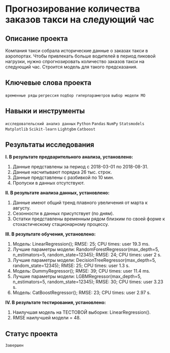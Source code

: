 # Прогнозирование количества заказов такси на следующий час

## Описание проекта

Компания такси собрала исторические данные о заказах такси в аэропортах. 
Чтобы привлекать больше водителей в период пиковой нагрузки, нужно спрогнозировать количество заказов такси на следующий час.
Строится модель для такого предсказания.

## Ключевые слова проекта

`временные ряды` `регрессия` `подбор гиперпараметров` `выбор модели МО`

## Навыки и инструменты

`исследовательский анализ данных` `Python` `Pandas` `NumPy` `Statsmodels` `Matplotlib` `Scikit-learn` `Lightgbm` `Catboost`

## Результаты исследования

**I. В результате предварительного анализа, установлено:**

1. Данные представлены за период с 2018-03-01 пo 2018-08-31.
2. Данные насчитывают порядка 26 тыс. строк.
3. Данные представлены с разбивкой по 10 мин.
4. Пропуски в данных отсутствуют.

**II. В результате анализа данных, установлено:**

1. Данные имеют общий тренд плавного увеличения от марта к августу.
2. Сезонности в данных присутствует (по дням).
3. Остатки представлены временным рядом близким по своей форме к стохастическому стационарному процессу.

**III. В результате обучения, установлено:**

1. Модель: LinearRegression();
RMSE: 25;
CPU times: user 19.3 ms.
2. Лучшие параметры модели: RandomForestRegressor(max_depth=5, n_estimators=5, random_state=12345);
RMSE: 24;
CPU times: user 2 s.
3. Лучшие параметры модели: DecisionTreeRegressor(max_depth=5, random_state=12345);
RMSE: 25;
CPU times: user 1.3 s.
4. Модель: DummyRegressor();
RMSE: 39;
CPU times: user 11.4 ms.
5. Лучшие параметры модели: LGBMRegressor(max_depth=5, n_estimators=5, random_state=12345);
RMSE: 30;
CPU times: user 3.23 s.
6. Модель: CatBoostRegressor();
RMSE: 23;
CPU times: user 2.97 s.

**IV. В результате тестирования, установлено:**

1. Наилучшая модель на ТЕСТОВОЙ выборке: LinearRegression().
2. RMSE наилучшей модели = 48.
 
 ## Статус проекта
 `Завершен`
